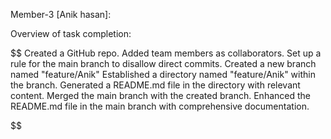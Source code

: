 Member-3 [Anik hasan]:

Overview of task completion:

 $$
 Created a GitHub repo.
 Added team members as collaborators.
 Set up a rule for the main branch to disallow direct commits.
 Created a new branch named "feature/Anik"
 Established a directory named "feature/Anik" within the branch.
 Generated a README.md file in the directory with relevant content.
 Merged the main branch with the created branch.
 Enhanced the README.md file in the main branch with comprehensive documentation.

 $$


